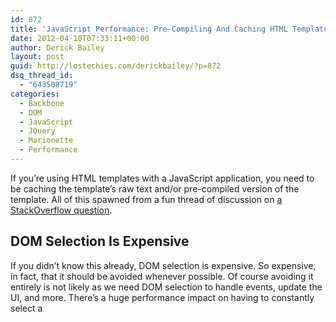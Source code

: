 ```yaml
---
id: 872
title: 'JavaScript Performance: Pre-Compiling And Caching HTML Templates'
date: 2012-04-10T07:33:11+00:00
author: Derick Bailey
layout: post
guid: http://lostechies.com/derickbailey/?p=872
dsq_thread_id:
  - "643508719"
categories:
  - Backbone
  - DOM
  - JavaScript
  - JQuery
  - Marionette
  - Performance
---
```

If you&#8217;re using HTML templates with a JavaScript application, you need to be caching the template&#8217;s raw text and/or pre-compiled version of the template. All of this spawned from a fun thread of discussion on [a StackOverflow question](http://stackoverflow.com/questions/9833312/how-do-i-properly-store-a-javascript-template-so-that-it-isnt-instantiated-mul/).

## DOM Selection Is Expensive

If you didn&#8217;t know this already, DOM selection is expensive. So expensive, in fact, that it should be avoided whenever possible. Of course avoiding it entirely is not likely as we need DOM selection to handle events, update the UI, and more. There&#8217;s a huge performance impact on having to constantly select a <script> tag from the DOM when you need a template, though. See [this JSPerf that I wrote](http://jsperf.com/dom-select-vs-cache) which illustrates the difference.

<img title="Screen Shot 2012-03-28 at 9.35.57 PM.png" src="http://lostechies.com/derickbailey/files/2012/03/Screen-Shot-2012-03-28-at-9.35.57-PM.png" border="0" alt="Screen Shot 2012 03 28 at 9 35 57 PM" width="600" height="337" />

If you&#8217;re storing templates in a script tag, don&#8217;t access that DOM element more than once. After all, you&#8217;re not expecting the contents of the template to change. Only the data that is rendered in to the template changes.

## Simple Template Caching

The easiest way of storing a template is to use the DOM selector as a key, and the template contents as a value. Check for the existence of that key on an object, and if it exists use that. If it doesn&#8217;t exist, load it:

[gist id=2232998 file=1.js]

## Pre-Compile Templates

One of the commenters in the thread of discussion liked the test I put together but thought it could be done better, still. He updated it to show [cached vs non-cached and pre-compiled vs non-pre-compiled templates](http://jsperf.com/dom-select-vs-cache/2).

<img title="Screen Shot 2012-03-28 at 10.02.37 PM.png" src="http://lostechies.com/derickbailey/files/2012/03/Screen-Shot-2012-03-28-at-10.02.37-PM.png" border="0" alt="Screen Shot 2012 03 28 at 10 02 37 PM" width="600" height="306" />

Clearly, pre-compiling your templates is important. So let&#8217;s update our TemplateCache to pre-compile the templates for us (assuming we&#8217;re using underscore.js):

[gist id=2232998 file=2.js]

## Template Cache Built In To Backbone.Marionette

Of course you saw this part coming, right? I&#8217;ve got a much more robust version of the above template caching already available in [Backbone.Marionette](https://github.com/derickbailey/backbone.marionette). It defaults to using underscore.js as it&#8217;s template engine, but that&#8217;s really easy to change. See the documentation for some [examples on how to do that](http://derickbailey.github.com/backbone.marionette/#backbone-marionette-renderer/caching-pre-compiled-templates).

But even if you&#8217;re not using Backbone or Backbone.Marionette, you need to take advantage of the performance improvements that your application will see, by only selecting something from the DOM once, and by pre-compiling and caching any templates that you&#8217;re using.